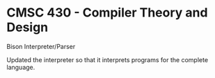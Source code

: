 # CMSC 430 - Compiler Theory and Design

Bison Interpreter/Parser

Updated the interpreter so that it interprets programs for the complete language.
